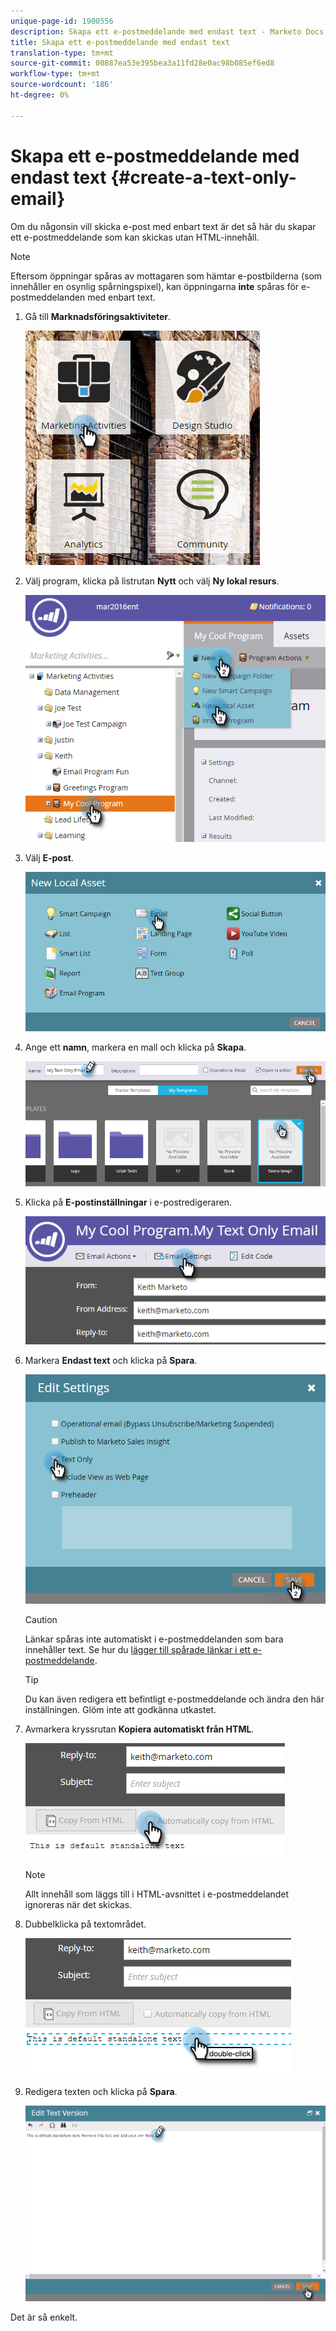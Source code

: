 ```yaml
---
unique-page-id: 1900556
description: Skapa ett e-postmeddelande med endast text - Marketo Docs - produktdokumentation
title: Skapa ett e-postmeddelande med endast text
translation-type: tm+mt
source-git-commit: 00887ea53e395bea3a11fd28e0ac98b085ef6ed8
workflow-type: tm+mt
source-wordcount: '186'
ht-degree: 0%

---
```



# Skapa ett e-postmeddelande med endast text {#create-a-text-only-email}

Om du någonsin vill skicka e-post med enbart text är det så här du skapar ett e-postmeddelande som kan skickas utan HTML-innehåll.

>[!NOTE]
>
>Eftersom öppningar spåras av mottagaren som hämtar e-postbilderna (som innehåller en osynlig spårningspixel), kan öppningarna **inte** spåras för e-postmeddelanden med enbart text.

1. Gå till **Marknadsföringsaktiviteter**.

   ![](assets/one-1.png)

1. Välj program, klicka på listrutan **Nytt** och välj **Ny lokal resurs**.

   ![](assets/two-1.png)

1. Välj **E-post**.

   ![](assets/three-1.png)

1. Ange ett **namn**, markera en mall och klicka på **Skapa**.

   ![](assets/four-1.png)

1. Klicka på **E-postinställningar** i e-postredigeraren.

   ![](assets/five.png)

1. Markera **Endast text** och klicka på **Spara**.

   ![](assets/six.png)

   >[!CAUTION]
   >
   >Länkar spåras inte automatiskt i e-postmeddelanden som bara innehåller text. Se hur du [lägger till spårade länkar i ett e-postmeddelande](../../../../product-docs/email-marketing/general/functions-in-the-editor/add-tracked-links-to-a-text-email.md).

   >[!TIP]
   >
   >Du kan även redigera ett befintligt e-postmeddelande och ändra den här inställningen. Glöm inte att godkänna utkastet.

1. Avmarkera kryssrutan **Kopiera automatiskt från HTML**.

   ![](assets/seven.png)

   >[!NOTE]
   >
   >Allt innehåll som läggs till i HTML-avsnittet i e-postmeddelandet ignoreras när det skickas.

1. Dubbelklicka på textområdet.

   ![](assets/eight.png)

1. Redigera texten och klicka på **Spara**.

   ![](assets/nine.png)

Det är så enkelt.
